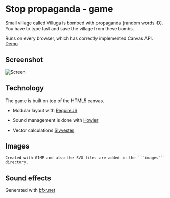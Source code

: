 # Stop propaganda - game

Small village called Villuga is bombed with propaganda (random words :D). You have to type fast and save the village from these bombs.

Runs on every browser, which has correctly implemented Canvas API. [Demo](http://riston.github.io/typing-war/)

## Screenshot

![Screen](https://raw.githubusercontent.com/riston/typing-war/master/screenshots/screenshot.png)

## Technology

The game is built on top of the HTML5 canvas.

  - Modular layout with [RequireJS](http://requirejs.org/)

  - Sound management is done with [Howler](http://howlerjs.com/)

  - Vector calculations [Slyvester](http://sylvester.jcoglan.com/)

## Images

    Created with GIMP and also the SVG files are added in the ```images``` directory.

## Sound effects

Generated with [bfxr.net](http://www.bfxr.net/)
